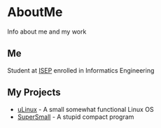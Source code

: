 # AboutMe
Info about me and my work

## Me
Student at [ISEP](https://isep.ipp.pt) enrolled in Informatics Engineering

## My Projects
 - [uLinux](ulinux.md) - A small somewhat functional Linux OS
 - [SuperSmall](supersmall.md) - A stupid compact program
